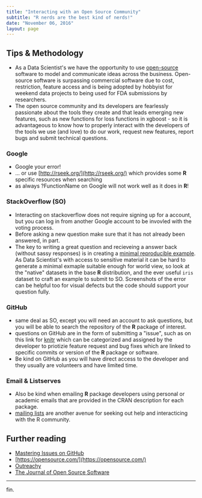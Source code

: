 ```yaml
---
title: "Interacting with an Open Source Community"
subtitle: "R nerds are the best kind of nerds!"
date: "November 06, 2016"
layout: page
---
```





## Tips & Methodology

+ As a Data Scientist's we have the opportunity to use [open-source](https://opensource.org/) software to model and communicate ideas across the business. Open-source software is surpassing commercial software due to cost, restriction, feature access and is being adopted by hobbyist for weekend data projects to being used for FDA submissions by researchers. 
+ The open source community and its developers are fearlessly passionate about the tools they create and that leads emerging new features, such as new functions for loss functions in xgboost - so it is advantageous to know how to properly interact with the developers of the tools we use (and love) to do our work, request new features, report bugs and submit technical questions.

### Google

+ Google your error!
+ ... or use [http://rseek.org/](http://rseek.org/) which provides some **R** specific resources when searching
+ as always ?FunctionName on Google will not work well as it does in **R**!

### StackOverflow (SO)

+ Interacting on stackoverflow does not require signing up for a account, but you can log in from another Google account to be invovled with the voting process.
+ Before asking a new question make sure that it has not already been answered, in part.
+ The key to writing a great question and recieveing a answer back (without sassy responses) is in creating a [minimal reproducible example](http://stackoverflow.com/questions/5963269/how-to-make-a-great-r-reproducible-example). As Data Scientist's with access to sensitive material it can be hard to generate a minimal exmaple suitable enough for world view, so look at the "native" datasets in the base **R** distribution, and the ever useful `iris` dataset to craft an example to submit to SO. Screenshots of the error can be helpful too for visual defects but the code should support your question fully.

### GitHub

+ same deal as SO, except you will need an account to ask questions, but you will be able to search the repository of the **R** package of interest. 
+ questions on GitHub are in the form of submitting a "issue", such as on this link for [knitr](https://github.com/yihui/knitr/issues) which can be categorized and assigned by the developer to priotizie feature request and bug fixes which are linked to specific commits or version of the **R** package or software. 
+ Be kind on GitHub as you will have direct access to the developer and they usually are volunteers and have limited time.


### Email & Listserves

+ Also be kind when emailing **R** package developers using personal or academic emails that are provided in the CRAN description for each package.
+ [mailing lists](https://www.r-project.org/mail.html) are another avenue for seeking out help and interacticing with the R community.

## Further reading

+ [Mastering Issues on GitHub](https://guides.github.com/features/issues/)
+ [https://opensource.com/](https://opensource.com/)
+ [Outreachy](https://www.gnome.org/outreachy/)
+ [The Journal of Open Source Software](http://joss.theoj.org/)


____
fin. 
